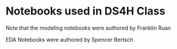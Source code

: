 # Notebooks used in DS4H Class

Note that the modeling notebooks were authored by Franklin Ruan

EDA Notebooks were authored by Spencer Bertsch

